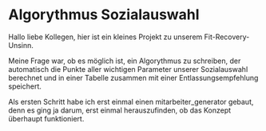 # Algorythmus Sozialauswahl

Hallo liebe Kollegen,
hier ist ein kleines Projekt zu unserem Fit-Recovery-Unsinn.

Meine Frage war, ob es möglich ist, ein Algorythmus zu schreiben, der automatisch die Punkte aller wichtigen Parameter unserer Sozialauswahl berechnet und in einer Tabelle zusammen mit einer Entlassungsempfehlung speichert.

Als ersten Schritt habe ich erst einmal einen mitarbeiter_generator gebaut, denn es ging ja darum, erst einmal herauszufinden, ob das Konzept überhaupt funktioniert. 

